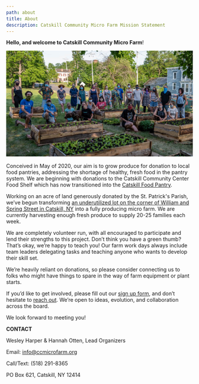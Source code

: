 ```yaml
---
path: about
title: About
description: Catskill Community Micro Farm Mission Statement
---
```

**Hello, and welcome to Catskill Community Micro Farm**! 

![Catskill Farm Volunteers amongst raised beds](ccmf-group-1-.jpg "Catskill Community Micro Farm Volunteers")

Conceived in May of 2020, our aim is to grow produce for donation to local food pantries, addressing the shortage of healthy, fresh food in the pantry system. We are beginning with donations to the Catskill Community Center Food Shelf which has now transitioned into the [Catskill Food Pantry](catskillfoodpantry.com).

Working on an acre of land generously donated by the St. Patrick's Parish, we’ve begun transforming [an underutilized lot on the corner of William and Spring Street in Catskill, NY](https://goo.gl/maps/RLiLz5aHTGSXENav7) into a fully producing micro farm. We are currently harvesting enough fresh produce to supply 20-25 families each week.

We are completely volunteer run, with all encouraged to [](https://gmail.us18.list-manage.com/subscribe?u=94746e6c6b5541022831953dd&id=1a2ecd69c1)participate and lend their strengths to this project. Don’t think you have a green thumb? That’s okay, we’re happy to teach you! Our farm work days  always include team leaders delegating tasks and teaching anyone who wants to develop their skill set.

We’re heavily reliant on donations, so please consider connecting us to folks who might have things to spare in the way of farm equipment or plant starts.

If you’d like to get involved, please fill out our [sign up form](https://gmail.us18.list-manage.com/subscribe?u=94746e6c6b5541022831953dd&id=1a2ecd69c1), and don’t hesitate to [reach out](mailto:info@ccmicrofarm.org).  We’re open to ideas, evolution, and collaboration across the board.

We look forward to meeting you!

**CONTACT**

Wesley Harper & Hannah Otten, Lead Organizers

Email: info@ccmicrofarm.org

Call/Text: (518) 291-8365

PO Box 621, Catskill, NY 12414